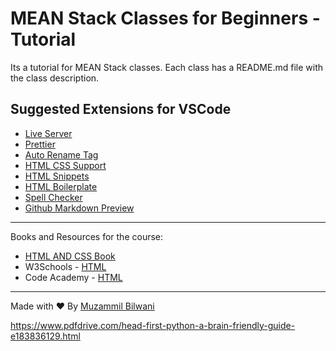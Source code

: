 # MEAN Stack Classes for Beginners - Tutorial

Its a tutorial for MEAN Stack classes.
Each class has a README.md file with the class description.

## Suggested Extensions for VSCode

- [Live Server](https://marketplace.visualstudio.com/items?itemName=ritwickdey.LiveServer)
- [Prettier](https://marketplace.visualstudio.com/items?itemName=esbenp.prettier-vscode)
- [Auto Rename Tag](https://marketplace.visualstudio.com/items?itemName=formulahendry.auto-rename-tag)
- [HTML CSS Support](https://marketplace.visualstudio.com/items?itemName=ecmel.vscode-html-css)
- [HTML Snippets](https://marketplace.visualstudio.com/items?itemName=abusaidm.html-snippets)
- [HTML Boilerplate](https://marketplace.visualstudio.com/items?itemName=sidthesloth.html5-boilerplate)
- [Spell Checker](https://marketplace.visualstudio.com/items?itemName=streetsidesoftware.code-spell-checker)
- [Github Markdown Preview](https://marketplace.visualstudio.com/items?itemName=bierner.github-markdown-preview)

---

Books and Resources for the course:

- [HTML AND CSS Book](https://drive.google.com/file/d/1sqBCqMaBSvRHlB01bW13KbdPjAZjZnri/view?usp=share_link)
- W3Schools - [HTML](https://www.w3schools.com/html/)
- Code Academy - [HTML](https://www.codecademy.com/learn/learn-html)

---

Made with ❤️ By [Muzammil Bilwani](https://muzammilbilwani.com)

https://www.pdfdrive.com/head-first-python-a-brain-friendly-guide-e183836129.html
